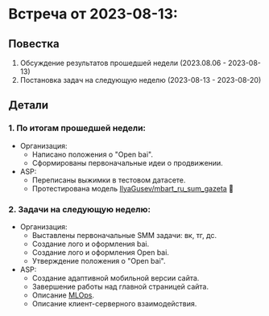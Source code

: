 # Встреча от 2023-08-13:
## Повестка
1. Обсуждение результатов прошедшей недели (2023.08.06 - 2023-08-13)
2. Постановка задач на следующую неделю (2023-08-13 - 2023-08-20)

## Детали
### 1. По итогам прошедшей недели:
 - Организация:
   - Написано положения о "Open bai".
   - Сформированы первоначальные идеи о продвижении.
 - ASP:
   - Переписаны выжимки в тестовом датасете.
   - Протестирована модель [IlyaGusev/mbart_ru_sum_gazeta](https://huggingface.co/IlyaGusev/mbart_ru_sum_gazeta) 🤗
### 2. Задачи на следующую неделю:
 - Организация:
   - Выставлены первоначальные SMM задачи: вк, тг, дс.
   - Создание лого и оформления bai.
   - Создание лого и оформления Open bai.
   - Утверждение положения о "Open bai".
 - ASP:
   - Создание адаптивной мобильной версии сайта.
   - Завершение работы над главной страницей сайта.
   - Описание [MLOps](https://github.com/users/baicorporation/projects/2/views/3?pane=issue&itemId=32252502).
   - Описание клиент-серверного взаимодействия.
